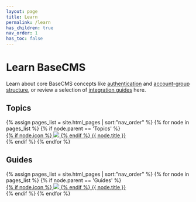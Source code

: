 ```yaml
---
layout: page
title: Learn
permalink: /learn
has_children: true
nav_order: 1
has_toc: false
---
```


# Learn BaseCMS

Learn about core BaseCMS concepts like [authentication](/learn/authentication) and [account-group structure](/learn/account-group), or review a selection of [integration guides](/learn/guides) here.

## Topics

<div class="items">
  <div class="grid">
    {% assign pages_list = site.html_pages | sort:"nav_order" %}
    {% for node in pages_list %}
      {% if node.parent == 'Topics' %}
        <div class="tile">
          <a class="-with-icon" href="{{ node.url | absolute_url }}">
            {% if node.icon %}
            <img src="/assets/images/{{ node.icon }}">
            {% endif %}
            <span>{{ node.title }}</span>
          </a>
        </div>
      {% endif %}
    {% endfor %}
  </div>
</div>

## Guides

<div class="items">
  <div class="grid">
    {% assign pages_list = site.html_pages | sort:"nav_order" %}
    {% for node in pages_list %}
      {% if node.parent == 'Guides' %}
        <div class="tile">
          <a class="-with-icon" href="{{ node.url | absolute_url }}">
            {% if node.icon %}
            <img src="/assets/images/{{ node.icon }}">
            {% endif %}
            <span>{{ node.title }}</span>
          </a>
        </div>
      {% endif %}
    {% endfor %}
  </div>
</div>
